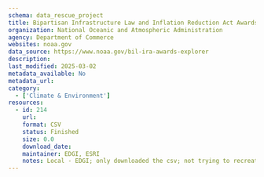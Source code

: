```yaml
---
schema: data_rescue_project 
title: Bipartisan Infrastructure Law and Inflation Reduction Act Awards Explorer
organization: National Oceanic and Atmospheric Administration
agency: Department of Commerce
websites: noaa.gov
data_source: https://www.noaa.gov/bil-ira-awards-explorer
description: 
last_modified: 2025-03-02
metadata_available: No
metadata_url: 
category:
  - ['Climate & Environment'] 
resources:
  - id: 214
    url: 
    format: CSV
    status: Finished
    size: 0.0
    download_date: 
    maintainer: EDGI, ESRI
    notes: Local - EDGI; only downloaded the csv; not trying to recreate the mapper
---
```

